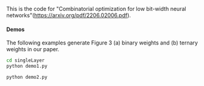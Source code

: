 This is the code for "Combinatorial optimization for low bit-width neural networks"(https://arxiv.org/pdf/2206.02006.pdf).
#### Demos
The following examples generate Figure 3 (a) binary weights and (b) ternary weights in our paper.
```bash
cd singleLayer
python demo1.py
```
```bash
python demo2.py
```




